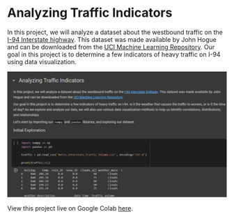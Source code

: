 # Analyzing Traffic Indicators
In this project, we will analyze a dataset about the westbound traffic on the [I-94 Interstate highway](https://en.wikipedia.org/wiki/Interstate_94). This dataset was made available by John Hogue and can be downloaded from the [UCI Machine Learning Repository](https://archive.ics.uci.edu/dataset/492/metro+interstate+traffic+volume). Our goal in this project is to determine a few indicators of heavy traffic on I-94 using data visualization.

[![Analyzing Traffic Indicators](traffic-indicator-analysis.png)](https://colab.research.google.com/drive/1FoiO2LyK2Z33O4YceULpcIJvxkKZGtDC?usp=sharing)

View this project live on Google Colab [here](https://colab.research.google.com/drive/1FoiO2LyK2Z33O4YceULpcIJvxkKZGtDC?usp=sharing).
